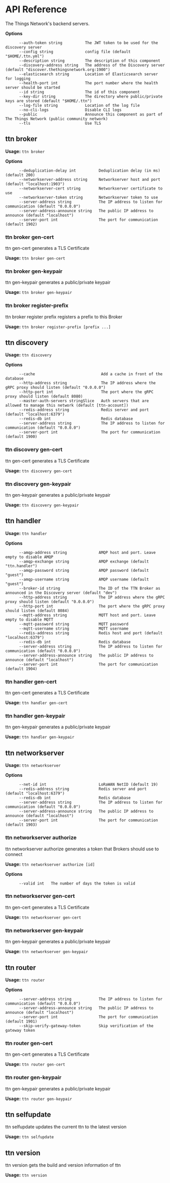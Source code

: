 # API Reference

The Things Network's backend servers.

**Options**

```
      --auth-token string          The JWT token to be used for the discovery server
      --config string              config file (default "$HOME/.ttn.yml")
      --description string         The description of this component
      --discovery-address string   The address of the Discovery server (default "discover.thethingsnetwork.org:1900")
      --elasticsearch string       Location of Elasticsearch server for logging
      --health-port int            The port number where the health server should be started
      --id string                  The id of this component
      --key-dir string             The directory where public/private keys are stored (default "$HOME/.ttn")
      --log-file string            Location of the log file
      --no-cli-logs                Disable CLI logs
      --public                     Announce this component as part of The Things Network (public community network)
      --tls                        Use TLS
```


## ttn broker



**Usage:** `ttn broker`

**Options**

```
      --deduplication-delay int          Deduplication delay (in ms) (default 200)
      --networkserver-address string     Networkserver host and port (default "localhost:1903")
      --networkserver-cert string        Networkserver certificate to use
      --networkserver-token string       Networkserver token to use
      --server-address string            The IP address to listen for communication (default "0.0.0.0")
      --server-address-announce string   The public IP address to announce (default "localhost")
      --server-port int                  The port for communication (default 1902)
```

### ttn broker gen-cert

ttn gen-cert generates a TLS Certificate

**Usage:** `ttn broker gen-cert`

### ttn broker gen-keypair

ttn gen-keypair generates a public/private keypair

**Usage:** `ttn broker gen-keypair`

### ttn broker register-prefix

ttn broker register prefix registers a prefix to this Broker

**Usage:** `ttn broker register-prefix [prefix ...]`

## ttn discovery



**Usage:** `ttn discovery`

**Options**

```
      --cache                             Add a cache in front of the database
      --http-address string               The IP address where the gRPC proxy should listen (default "0.0.0.0")
      --http-port int                     The port where the gRPC proxy should listen (default 8080)
      --master-auth-servers stringSlice   Auth servers that are allowed to manage this network (default [ttn-account])
      --redis-address string              Redis server and port (default "localhost:6379")
      --redis-db int                      Redis database
      --server-address string             The IP address to listen for communication (default "0.0.0.0")
      --server-port int                   The port for communication (default 1900)
```

### ttn discovery gen-cert

ttn gen-cert generates a TLS Certificate

**Usage:** `ttn discovery gen-cert`

### ttn discovery gen-keypair

ttn gen-keypair generates a public/private keypair

**Usage:** `ttn discovery gen-keypair`

## ttn handler



**Usage:** `ttn handler`

**Options**

```
      --amqp-address string              AMQP host and port. Leave empty to disable AMQP
      --amqp-exchange string             AMQP exchange (default "ttn.handler")
      --amqp-password string             AMQP password (default "guest")
      --amqp-username string             AMQP username (default "guest")
      --broker-id string                 The ID of the TTN Broker as announced in the Discovery server (default "dev")
      --http-address string              The IP address where the gRPC proxy should listen (default "0.0.0.0")
      --http-port int                    The port where the gRPC proxy should listen (default 8084)
      --mqtt-address string              MQTT host and port. Leave empty to disable MQTT
      --mqtt-password string             MQTT password
      --mqtt-username string             MQTT username
      --redis-address string             Redis host and port (default "localhost:6379")
      --redis-db int                     Redis database
      --server-address string            The IP address to listen for communication (default "0.0.0.0")
      --server-address-announce string   The public IP address to announce (default "localhost")
      --server-port int                  The port for communication (default 1904)
```

### ttn handler gen-cert

ttn gen-cert generates a TLS Certificate

**Usage:** `ttn handler gen-cert`

### ttn handler gen-keypair

ttn gen-keypair generates a public/private keypair

**Usage:** `ttn handler gen-keypair`

## ttn networkserver



**Usage:** `ttn networkserver`

**Options**

```
      --net-id int                       LoRaWAN NetID (default 19)
      --redis-address string             Redis server and port (default "localhost:6379")
      --redis-db int                     Redis database
      --server-address string            The IP address to listen for communication (default "0.0.0.0")
      --server-address-announce string   The public IP address to announce (default "localhost")
      --server-port int                  The port for communication (default 1903)
```

### ttn networkserver authorize

ttn networkserver authorize generates a token that Brokers should use to connect

**Usage:** `ttn networkserver authorize [id]`

**Options**

```
      --valid int   The number of days the token is valid
```

### ttn networkserver gen-cert

ttn gen-cert generates a TLS Certificate

**Usage:** `ttn networkserver gen-cert`

### ttn networkserver gen-keypair

ttn gen-keypair generates a public/private keypair

**Usage:** `ttn networkserver gen-keypair`

## ttn router



**Usage:** `ttn router`

**Options**

```
      --server-address string            The IP address to listen for communication (default "0.0.0.0")
      --server-address-announce string   The public IP address to announce (default "localhost")
      --server-port int                  The port for communication (default 1901)
      --skip-verify-gateway-token        Skip verification of the gateway token
```

### ttn router gen-cert

ttn gen-cert generates a TLS Certificate

**Usage:** `ttn router gen-cert`

### ttn router gen-keypair

ttn gen-keypair generates a public/private keypair

**Usage:** `ttn router gen-keypair`

## ttn selfupdate

ttn selfupdate updates the current ttn to the latest version

**Usage:** `ttn selfupdate`

## ttn version

ttn version gets the build and version information of ttn

**Usage:** `ttn version`

